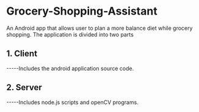 # Grocery-Shopping-Assistant
 An Android app that allows user to plan a more balance diet while grocery shopping.
 The application is divided into two parts 
## 1. Client
-----Includes the android application source code.
## 2. Server
-----Includes node.js scripts and openCV programs.
